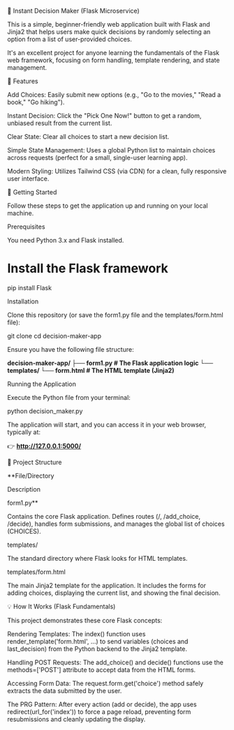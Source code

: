 🎲 Instant Decision Maker (Flask Microservice)

This is a simple, beginner-friendly web application built with Flask and Jinja2 that helps users make quick decisions by randomly selecting an option from a list of user-provided choices.

It's an excellent project for anyone learning the fundamentals of the Flask web framework, focusing on form handling, template rendering, and state management.

🌟 Features

Add Choices: Easily submit new options (e.g., "Go to the movies," "Read a book," "Go hiking").

Instant Decision: Click the "Pick One Now!" button to get a random, unbiased result from the current list.

Clear State: Clear all choices to start a new decision list.

Simple State Management: Uses a global Python list to maintain choices across requests (perfect for a small, single-user learning app).

Modern Styling: Utilizes Tailwind CSS (via CDN) for a clean, fully responsive user interface.

🚀 Getting Started

Follow these steps to get the application up and running on your local machine.

Prerequisites

You need Python 3.x and Flask installed.

# Install the Flask framework
pip install Flask


Installation

Clone this repository (or save the form1.py file and the templates/form.html file):

git clone 
cd decision-maker-app


Ensure you have the following file structure:

**decision-maker-app/
├── form1.py  # The Flask application logic
└── templates/
    └── form.html      # The HTML template (Jinja2)**


Running the Application

Execute the Python file from your terminal:

python decision_maker.py


The application will start, and you can access it in your web browser, typically at:

👉 **http://127.0.0.1:5000/**

🔧 Project Structure

**File/Directory

Description

form1.py**

Contains the core Flask application. Defines routes (/, /add_choice, /decide), handles form submissions, and manages the global list of choices (CHOICES).

templates/

The standard directory where Flask looks for HTML templates.

templates/form.html

The main Jinja2 template for the application. It includes the forms for adding choices, displaying the current list, and showing the final decision.

💡 How It Works (Flask Fundamentals)

This project demonstrates these core Flask concepts:

Rendering Templates: The index() function uses render_template('form.html', ...) to send variables (choices and last_decision) from the Python backend to the Jinja2 template.

Handling POST Requests: The add_choice() and decide() functions use the methods=['POST'] attribute to accept data from the HTML forms.

Accessing Form Data: The request.form.get('choice') method safely extracts the data submitted by the user.

The PRG Pattern: After every action (add or decide), the app uses redirect(url_for('index')) to force a page reload, preventing form resubmissions and cleanly updating the display.
